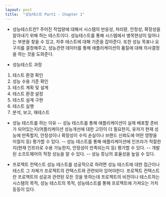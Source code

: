 ```yaml
---
layout: post
title:  "성능테스트 Part1 - Chapter 1"
---
```

* 성능테스트란?
주어진 작업량에 대해서 시스템의 반응성, 처리량, 안정성, 확장성을 알아내기 위해 하는 테스트이다. 성능테스트를 통해 시스템에서 병목현상이 일어나는 부분을 찾을 수 있고, 차후 테스트에 대해 기준을 잡아준다. 또한 성능 목표나 요구치를 결정해주고, 성능관련 데이터를 통해 애플리케이션의 품질에 대해 의사결정을 하는 것을 도와준다.

* 성능테스트 과정
1. 테스트 환경 확인
2. 성능 수용 기준 확인
3. 테스트 계획 및 설계
4. 테스트 환경 설정
5. 테스트 설계 구현
6. 테스트 실행
7. 분석, 보고, 재테스트

* 성능 테스트를 하는 이유
-- 성능 테스트를 통해 애플리케이션이 실제 배포할 준비가 되어있는지(어플리케이션 성능개선에 대한 고민이 더 필요한지, 유저가 현재 성능에 만족할지, 안정성이나 확장성이 수익 손실이나 브랜드 신뢰도에 어떤 영향을 미칠지 등) 평가할 수 있다.
-- 성능 테스트를 통해 애플리케이션에 인프라가 적절한지(현재 인프라로 수용 가능한지, 안정성이 만족되는지 등) 평가할 수 있다.
-- 개발된 소프트웨어의 적정 성능을 알 수 있다.
-- 성능 튜닝의 효율성을 높일 수 있다.
 
* 프로젝트 컨택스트
성능 테스트를 성공적으로 하려면 성능 테스트에 대한 접근이나 테스트 그 자체가 프로젝트의 컨택스트와 관련되어 있어야한다. 프로젝트 컨택스트란 프로젝트의 성공과 관련된 모든 것을 뜻하는데 프로젝트의 비전이나 테스트하는 시스템의 목적, 성능 테스트의 목적, 성능테스트를 통해 프로젝트에 가져오는 가치 등등이 있다.
